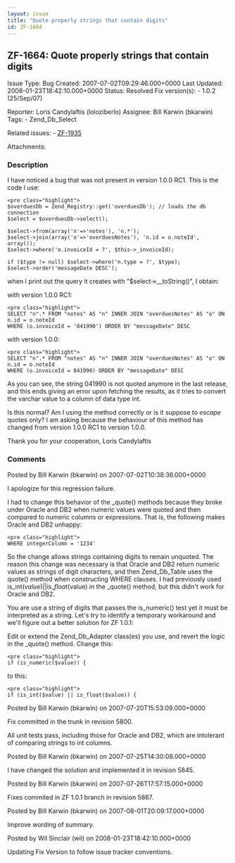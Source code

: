 ```yaml
---
layout: issue
title: "Quote properly strings that contain digits"
id: ZF-1664
---
```


ZF-1664: Quote properly strings that contain digits
---------------------------------------------------

 Issue Type: Bug Created: 2007-07-02T09:29:46.000+0000 Last Updated: 2008-01-23T18:42:10.000+0000 Status: Resolved Fix version(s): - 1.0.2 (25/Sep/07)
 
 Reporter:  Loris Candylaftis (loloziberlo)  Assignee:  Bill Karwin (bkarwin)  Tags: - Zend\_Db\_Select
 
 Related issues: - [ZF-1935](/issues/browse/ZF-1935)
 
 Attachments: 
### Description

I have noticed a bug that was not present in version 1.0.0 RC1. This is the code I use:

 
    <pre class="highlight">
    $overduesDb = Zend_Registry::get('overduesDb'); // loads the db connection
    $select = $overduesDb->select();
            
    $select->from(array('n'=>'notes'), 'n.*');
    $select->join(array('o'=>'overduesNotes'), 'n.id = o.noteId', array());
    $select->where('o.invoiceId = ?', $this->_invoiceId);
            
    if ($type != null) $select->where('n.type = ?', $type);
    $select->order('messageDate DESC');


when I print out the query it creates with "$select->\_\_toString()", I obtain:

with version 1.0.0 RC1:

 
    <pre class="highlight">
    SELECT "n".* FROM "notes" AS "n" INNER JOIN "overduesNotes" AS "o" ON n.id = o.noteId 
    WHERE (o.invoiceId = '041990') ORDER BY "messageDate" DESC


with version 1.0.0:

 
    <pre class="highlight">
    SELECT "n".* FROM "notes" AS "n" INNER JOIN "overduesNotes" AS "o" ON n.id = o.noteId 
    WHERE (o.invoiceId = 041990) ORDER BY "messageDate" DESC


As you can see, the string 041990 is not quoted anymore in the last release, and this ends giving an error upon fetching the results, as it tries to convert the varchar value to a column of data type int.

Is this normal? Am I using the method correctly or is it suppose to _escape_ quotes only? I am asking because the behaviour of this method has changed from version 1.0.0 RC1 to version 1.0.0.

Thank you for your cooperation, Loris Candylaftis

 

 

### Comments

Posted by Bill Karwin (bkarwin) on 2007-07-02T10:38:36.000+0000

I apologize for this regression failure.

I had to change this behavior of the \_quote() methods because they broke under Oracle and DB2 when numeric values were quoted and then compared to numeric columns or expressions. That is, the following makes Oracle and DB2 unhappy:

 
    <pre class="highlight">
    WHERE integerColumn = '1234'


So the change allows strings containing digits to remain unquoted. The reason this change was necessary is that Oracle and DB2 return numeric values as strings of digit characters, and then Zend\_Db\_Table uses the quote() method when constructing WHERE clauses. I had previously used is\_int($value) || is\_float($value) in the \_quote() method, but this didn't work for Oracle and DB2.

You are use a string of digits that passes the is\_numeric() test yet it must be interpreted as a string. Let's try to identify a temporary workaround and we'll figure out a better solution for ZF 1.0.1:

Edit or extend the Zend\_Db\_Adapter class(es) you use, and revert the logic in the \_quote() method. Change this:

 
    <pre class="highlight">
    if (is_numeric($value)) {


to this:

 
    <pre class="highlight">
    if (is_int($value) || is_float($value)) {


 

 

Posted by Bill Karwin (bkarwin) on 2007-07-20T15:53:09.000+0000

Fix committed in the trunk in revision 5800.

All unit tests pass, including those for Oracle and DB2, which are intolerant of comparing strings to int columns.

 

 

Posted by Bill Karwin (bkarwin) on 2007-07-25T14:30:08.000+0000

I have changed the solution and implemented it in revision 5845.

 

 

Posted by Bill Karwin (bkarwin) on 2007-07-26T17:57:15.000+0000

Fixes commited in ZF 1.0.1 branch in revision 5867.

 

 

Posted by Bill Karwin (bkarwin) on 2007-08-01T20:09:17.000+0000

Improve wording of summary.

 

 

Posted by Wil Sinclair (wil) on 2008-01-23T18:42:10.000+0000

Updating Fix Version to follow issue tracker conventions.

 

 